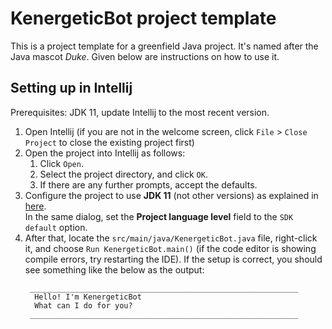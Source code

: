 # KenergeticBot project template

This is a project template for a greenfield Java project. It's named after the Java mascot _Duke_. Given below are instructions on how to use it.

## Setting up in Intellij

Prerequisites: JDK 11, update Intellij to the most recent version.

1. Open Intellij (if you are not in the welcome screen, click `File` > `Close Project` to close the existing project first)
1. Open the project into Intellij as follows:
   1. Click `Open`.
   1. Select the project directory, and click `OK`.
   1. If there are any further prompts, accept the defaults.
1. Configure the project to use **JDK 11** (not other versions) as explained in [here](https://www.jetbrains.com/help/idea/sdk.html#set-up-jdk).<br>
   In the same dialog, set the **Project language level** field to the `SDK default` option.
3. After that, locate the `src/main/java/KenergeticBot.java` file, right-click it, and choose `Run KenergeticBot.main()` (if the code editor is showing compile errors, try restarting the IDE). If the setup is correct, you should see something like the below as the output:
   ```
    ____________________________________________________________
     Hello! I'm KenergeticBot
     What can I do for you?
    ____________________________________________________________
   ```
